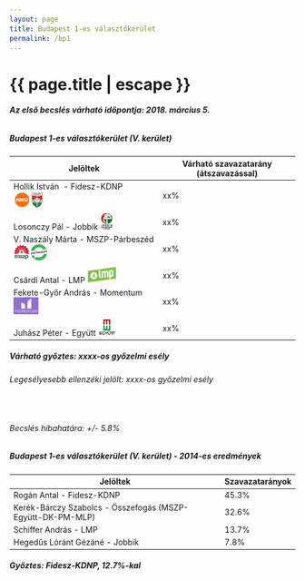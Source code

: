```yaml
---
layout: page
title: Budapest 1-es választókerület
permalink: /bp1
---
```


<h1 class="page-title">{{ page.title | escape }}</h1>

<div class="section">
    <div class="row">
          <div class="col s12"><h6><span><strong>Az első becslés várható időpontja: 2018. március 5.</strong></span></h6>
		  <h5>Budapest 1-es választókerület (V. kerület)</h5>
            <table class="striped">
              <thead>
                <tr>
                    <th>Jelöltek</th>
                    <th>Várható szavazatarány (átszavazással)</th>
                </tr>
              </thead>
              <tbody>
             <tr>
                  <td>Hollik István  - Fidesz-KDNP <img src="images/fideszkdnp_logo.png" style="width:55px;height:30px;"></td>
				  <td id="id_fidesz">xx%</td>
			</tr>
			<tr>
<td id="id_jobbik">Losonczy Pál - Jobbik <img src="images/jobbik_logo.png" style="width:23px;height:30px;"></td>
<td>xx%</td></tr>
			<tr>
<td id="id_jobbik">V. Naszály Márta - MSZP-Párbeszéd <img src="images/mszpparbeszed_logo.png" style="width:60px;height:30px;"></td>
<td>xx%</td></tr>
			<tr>
                  <td>Csárdi Antal - LMP <img src="images/lmp_logo.png" style="width:52px;height:30px;"></td>
				  <td id="id_lmp">xx%</td>
			</tr>
			<tr>
				  <td id="id_lmp">Fekete-Győr András - Momentum <img src="images/momentum_logo.png" style="width:44px;height:30px;"></td>
				  <td id="id_momentum">xx%</td>
			</tr>
<tr>
                  <td>Juhász Péter -  Együtt <img src="images/egyutt_logo.png" style="width:31px;height:30px;"></td>
				  <td id="id_egyutt">xx%</td>
			</tr>			
              </tbody>
            </table>
			<h5>Várható győztes: <span id="gyoztes">xx</span><span id="esely">xx</span><span>-os győzelmi esély</span></h5>
			<h6>Legesélyesebb ellenzéki jelölt: <span id="masodik">xx</span><span id="esely2">xx</span><span>-os győzelmi esély</span></h6>
			<br/>
			<h6>Becslés hibahatára: +/- 5.8%</h6>
          </div>
    </div>
</div>

<div class="section">
    <div class="row">
          <div class="col s12">
		  <h5>Budapest 1-es választókerület (V. kerület) - 2014-es eredmények</h5>
            <table class="striped">
              <thead>
                <tr>
                    <th>Jelöltek</th>
                    <th>Szavazatarányok</th>
                </tr>
              </thead>
              <tbody>
             <tr>
                  <td>Rogán Antal - Fidesz-KDNP</td>
				  <td>45.3%</td>
			</tr>
			<tr>
                  <td>Kerék-Bárczy Szabolcs - Összefogás (MSZP-Együtt-DK-PM-MLP)</td>
				  <td>32.6%</td>
			</tr>
			<tr>
                  <td>Schiffer András - LMP</td>
				  <td>13.7%</td>
			</tr>
			<tr>
				  <td>Hegedűs Lóránt Gézáné - Jobbik</td>
				  <td>7.8%</td>
			</tr>                
              </tbody>
            </table>
			<h5>Győztes: Fidesz-KDNP, 12.7%-kal</h5>
          </div>
    </div>
</div>

